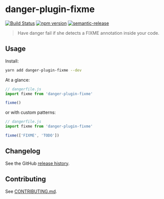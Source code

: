# danger-plugin-fixme

[![Build Status](https://travis-ci.org/zetaron/danger-plugin-fixme.svg?branch=master)](https://travis-ci.org/zetaron/danger-plugin-fixme)
[![npm version](https://badge.fury.io/js/danger-plugin-fixme.svg)](https://badge.fury.io/js/danger-plugin-fixme)
[![semantic-release](https://img.shields.io/badge/%20%20%F0%9F%93%A6%F0%9F%9A%80-semantic--release-e10079.svg)](https://github.com/semantic-release/semantic-release)

> Have danger fail if she detects a FIXME annotation inside your code.

## Usage

Install:

```sh
yarn add danger-plugin-fixme --dev
```

At a glance:

```js
// dangerfile.js
import fixme from 'danger-plugin-fixme'

fixme()
```

or with custom patterns:
```js
// dangerfile.js
import fixme from 'danger-plugin-fixme'

fixme(['FIXME', 'TODO'])
```

## Changelog

See the GitHub [release history](https://github.com/zetaron/danger-plugin-fixme/releases).

## Contributing

See [CONTRIBUTING.md](contributing.md).
